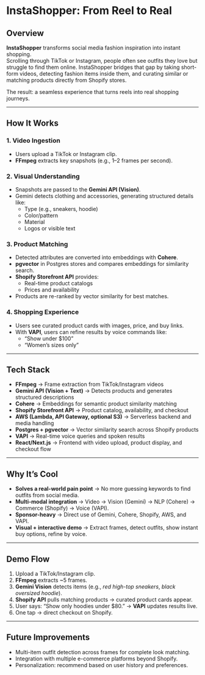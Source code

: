 # InstaShopper: From Reel to Real

## Overview
**InstaShopper** transforms social media fashion inspiration into instant shopping.  
Scrolling through TikTok or Instagram, people often see outfits they love but struggle to find them online. InstaShopper bridges that gap by taking short-form videos, detecting fashion items inside them, and curating similar or matching products directly from Shopify stores.  

The result: a seamless experience that turns reels into real shopping journeys.  

---

## How It Works

### 1. Video Ingestion
- Users upload a TikTok or Instagram clip.  
- **FFmpeg** extracts key snapshots (e.g., 1–2 frames per second).  

### 2. Visual Understanding
- Snapshots are passed to the **Gemini API (Vision)**.  
- Gemini detects clothing and accessories, generating structured details like:  
  - Type (e.g., sneakers, hoodie)  
  - Color/pattern  
  - Material  
  - Logos or visible text  

### 3. Product Matching
- Detected attributes are converted into embeddings with **Cohere**.  
- **pgvector** in Postgres stores and compares embeddings for similarity search.  
- **Shopify Storefront API** provides:  
  - Real-time product catalogs  
  - Prices and availability  
- Products are re-ranked by vector similarity for best matches.  

### 4. Shopping Experience
- Users see curated product cards with images, price, and buy links.  
- With **VAPI**, users can refine results by voice commands like:  
  - “Show under $100”  
  - “Women’s sizes only”  

---

## Tech Stack

- **FFmpeg** → Frame extraction from TikTok/Instagram videos  
- **Gemini API (Vision + Text)** → Detects products and generates structured descriptions  
- **Cohere** → Embeddings for semantic product similarity matching  
- **Shopify Storefront API** → Product catalog, availability, and checkout  
- **AWS (Lambda, API Gateway, optional S3)** → Serverless backend and media handling  
- **Postgres + pgvector** → Vector similarity search across Shopify products  
- **VAPI** → Real-time voice queries and spoken results  
- **React/Next.js** → Frontend with video upload, product display, and checkout flow  

---

## Why It’s Cool

- **Solves a real-world pain point** → No more guessing keywords to find outfits from social media.  
- **Multi-modal integration** → Video → Vision (Gemini) → NLP (Cohere) → Commerce (Shopify) → Voice (VAPI).  
- **Sponsor-heavy** → Direct use of Gemini, Cohere, Shopify, AWS, and VAPI.  
- **Visual + interactive demo** → Extract frames, detect outfits, show instant buy options, refine by voice.  

---

## Demo Flow

1. Upload a TikTok/Instagram clip.  
2. **FFmpeg** extracts ~5 frames.  
3. **Gemini Vision** detects items (e.g., *red high-top sneakers*, *black oversized hoodie*).  
4. **Shopify API** pulls matching products → curated product cards appear.  
5. User says: “Show only hoodies under $80.” → **VAPI** updates results live.  
6. One tap → direct checkout on Shopify.  

---

## Future Improvements
- Multi-item outfit detection across frames for complete look matching.  
- Integration with multiple e-commerce platforms beyond Shopify.  
- Personalization: recommend based on user history and preferences.  
